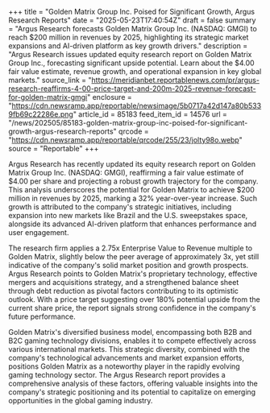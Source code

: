 +++
title = "Golden Matrix Group Inc. Poised for Significant Growth, Argus Research Reports"
date = "2025-05-23T17:40:54Z"
draft = false
summary = "Argus Research forecasts Golden Matrix Group Inc. (NASDAQ: GMGI) to reach $200 million in revenues by 2025, highlighting its strategic market expansions and AI-driven platform as key growth drivers."
description = "Argus Research issues updated equity research report on Golden Matrix Group Inc., forecasting significant upside potential. Learn about the $4.00 fair value estimate, revenue growth, and operational expansion in key global markets."
source_link = "https://meridianbet.reportablenews.com/pr/argus-research-reaffirms-4-00-price-target-and-200m-2025-revenue-forecast-for-golden-matrix-gmgi"
enclosure = "https://cdn.newsramp.app/reportable/newsimage/5b0717a42d147a80b5339fb69c22286e.png"
article_id = 85183
feed_item_id = 14576
url = "/news/202505/85183-golden-matrix-group-inc-poised-for-significant-growth-argus-research-reports"
qrcode = "https://cdn.newsramp.app/reportable/qrcode/255/23/jolty98o.webp"
source = "Reportable"
+++

<p>Argus Research has recently updated its equity research report on Golden Matrix Group Inc. (NASDAQ: GMGI), reaffirming a fair value estimate of $4.00 per share and projecting a robust growth trajectory for the company. This analysis underscores the potential for Golden Matrix to achieve $200 million in revenues by 2025, marking a 32% year-over-year increase. Such growth is attributed to the company's strategic initiatives, including expansion into new markets like Brazil and the U.S. sweepstakes space, alongside its advanced AI-driven platform that enhances performance and user engagement.</p><p>The research firm applies a 2.75x Enterprise Value to Revenue multiple to Golden Matrix, slightly below the peer average of approximately 3x, yet still indicative of the company's solid market position and growth prospects. Argus Research points to Golden Matrix's proprietary technology, effective mergers and acquisitions strategy, and a strengthened balance sheet through debt reduction as pivotal factors contributing to its optimistic outlook. With a price target suggesting over 180% potential upside from the current share price, the report signals strong confidence in the company's future performance.</p><p>Golden Matrix's diversified business model, encompassing both B2B and B2C gaming technology divisions, enables it to compete effectively across various international markets. This strategic diversity, combined with the company's technological advancements and market expansion efforts, positions Golden Matrix as a noteworthy player in the rapidly evolving gaming technology sector. The Argus Research report provides a comprehensive analysis of these factors, offering valuable insights into the company's strategic positioning and its potential to capitalize on emerging opportunities in the global gaming industry.</p>